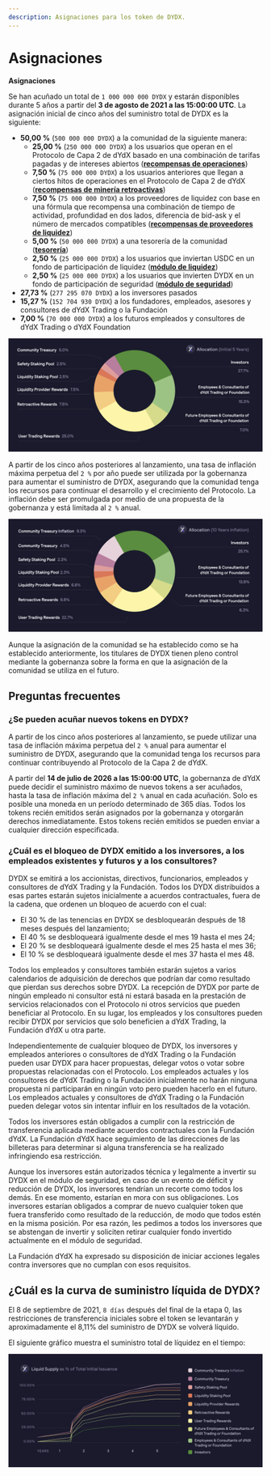```yaml
---
description: Asignaciones para los token de DYDX.
---
```


# Asignaciones

**Asignaciones**

Se han acuñado un total de `1 000 000 000 DYDX` y estarán disponibles durante 5 años a partir del **3 de agosto de 2021 a las 15:00:00 UTC**. La asignación inicial de cinco años del suministro total de DYDX es la siguiente:

* **50,00 %** (`500 000 000 DYDX`) a la comunidad de la siguiente manera:
   * **25,00 %** (`250 000 000 DYDX`) a los usuarios que operan en el Protocolo de Capa 2 de dYdX basado en una combinación de tarifas pagadas y de intereses abiertos ([**recompensas de operaciones**](../rewards/trading-rewards.md))
   * **7,50 %** (`75 000 000 DYDX`) a los usuarios anteriores que llegan a ciertos hitos de operaciones en el Protocolo de Capa 2 de dYdX ([**recompensas de minería retroactivas**](../rewards/retroactive-mining-rewards.md))
   * **7,50 %** (`75 000 000 DYDX`) a los proveedores de liquidez con base en una fórmula que recompensa una combinación de tiempo de actividad, profundidad en dos lados, diferencia de bid-ask y el número de mercados compatibles ([**recompensas de proveedores de liquidez**](../rewards/liquidity-provider-rewards.md))
   * **5,00 %** (`50 000 000 DYDX`) a una tesorería de la comunidad ([**tesorería**](community-treasury.md))
   * **2,50 %** (`25 000 000 DYDX`) a los usuarios que inviertan USDC en un fondo de participación de liquidez ([**módulo de liquidez**](../staking-pools/liquidity-staking-pool.md))
   * **2,50 %** (`25 000 000 DYDX`) a los usuarios que invierten DYDX en un fondo de participación de seguridad ([**módulo de seguridad**](../staking-pools/safety-staking-pool.md))
* **27,73 %** (`277 295 070 DYDX`) a los inversores pasados
* **15,27 %** (`152 704 930 DYDX`) a los fundadores, empleados, asesores y consultores de dYdX Trading o la Fundación
* **7,00 %** (`70 000 000 DYDX`) a los futuros empleados y consultores de dYdX Trading o dYdX Foundation

![](<../.gitbook/assets/DYDX Allocations (Initial 5 Years) (1).png>)

A partir de los cinco años posteriores al lanzamiento, una tasa de inflación máxima perpetua del `2 %` por año puede ser utilizada por la gobernanza para aumentar el suministro de DYDX, asegurando que la comunidad tenga los recursos para continuar el desarrollo y el crecimiento del Protocolo. La inflación debe ser promulgada por medio de una propuesta de la gobernanza y está limitada al `2 %` anual.

![](<../.gitbook/assets/Allocation 10 Years Inflation (1) (1).png>)

Aunque la asignación de la comunidad se ha establecido como se ha establecido anteriormente, los titulares de DYDX tienen pleno control mediante la gobernanza sobre la forma en que la asignación de la comunidad se utiliza en el futuro.

## **Preguntas frecuentes**

### **¿Se pueden acuñar nuevos tokens en DYDX?**

A partir de los cinco años posteriores al lanzamiento, se puede utilizar una tasa de inflación máxima perpetua del `2 %` anual para aumentar el suministro de DYDX, asegurando que la comunidad tenga los recursos para continuar contribuyendo al Protocolo de la Capa 2 de dYdX.

A partir del **14 de julio de 2026 a las 15:00:00 UTC**, la gobernanza de dYdX puede decidir el suministro máximo de nuevos tokens a ser acuñados, hasta la tasa de inflación máxima del `2 %` anual en cada acuñación. Solo es posible una moneda en un período determinado de 365 días. Todos los tokens recién emitidos serán asignados por la gobernanza y otorgarán derechos inmediatamente. Estos tokens recién emitidos se pueden enviar a cualquier dirección especificada.

### **¿Cuál es el bloqueo de DYDX emitido a los inversores, a los empleados existentes y futuros y a los consultores?**

DYDX se emitirá a los accionistas, directivos, funcionarios, empleados y consultores de dYdX Trading y la Fundación. Todos los DYDX distribuidos a esas partes estarán sujetos inicialmente a acuerdos contractuales, fuera de la cadena, que ordenen un bloqueo de acuerdo con el cual:

* El 30 % de las tenencias en DYDX se desbloquearán después de 18 meses después del lanzamiento;
* El 40 % se desbloqueará igualmente desde el mes 19 hasta el mes 24;
* El 20 % se desbloqueará igualmente desde el mes 25 hasta el mes 36;
* El 10 % se desbloqueará igualmente desde el mes 37 hasta el mes 48.

Todos los empleados y consultores también estarán sujetos a varios calendarios de adquisición de derechos que podrían dar como resultado que pierdan sus derechos sobre DYDX. La recepción de DYDX por parte de ningún empleado ni consultor está ni estará basada en la prestación de servicios relacionados con el Protocolo ni otros servicios que pueden beneficiar al Protocolo. En su lugar, los empleados y los consultores pueden recibir DYDX por servicios que solo beneficien a dYdX Trading, la Fundación dYdX u otra parte.

Independientemente de cualquier bloqueo de DYDX, los inversores y empleados anteriores o consultores de dYdX Trading o la Fundación pueden usar DYDX para hacer propuestas, delegar votos o votar sobre propuestas relacionadas con el Protocolo. Los empleados actuales y los consultores de dYdX Trading o la Fundación inicialmente no harán ninguna propuesta ni participarán en ningún voto pero pueden hacerlo en el futuro. Los empleados actuales y consultores de dYdX Trading o la Fundación pueden delegar votos sin intentar influir en los resultados de la votación.

Todos los inversores están obligados a cumplir con la restricción de transferencia aplicada mediante acuerdos contractuales con la Fundación dYdX. La Fundación dYdX hace seguimiento de las direcciones de las billeteras para determinar si alguna transferencia se ha realizado infringiendo esa restricción.

Aunque los inversores están autorizados técnica y legalmente a invertir su DYDX en el módulo de seguridad, en caso de un evento de déficit y reducción de DYDX, los inversores tendrían un recorte como todos los demás. En ese momento, estarían en mora con sus obligaciones. Los inversores estarían obligados a comprar de nuevo cualquier token que fuera transferido como resultado de la reducción, de modo que todos estén en la misma posición. Por esa razón, les pedimos a todos los inversores que se abstengan de invertir y soliciten retirar cualquier fondo invertido actualmente en el módulo de seguridad.

La Fundación dYdX ha expresado su disposición de iniciar acciones legales contra inversores que no cumplan con esos requisitos.

## ¿Cuál es la curva de suministro líquida de DYDX?

El 8 de septiembre de 2021, `8 días` después del final de la etapa 0, las restricciones de transferencia iniciales sobre el token se levantarán y aproximadamente el 8,11% del suministro de DYDX se volverá líquido.

El siguiente gráfico muestra el suministro total de líquidez en el tiempo:

![](<../.gitbook/assets/Liquid Supply Schedule (2) (1).png>)

